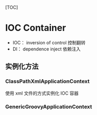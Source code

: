 [TOC]

# IOC Container

- IOC： inversion of control 控制翻转
- DI： dependence inject 依赖注入



## 实例化方法

### ClassPathXmlApplicationContext

使用 xml 文件的方式实例化 IOC 容器



### GenericGroovyApplicationContext









